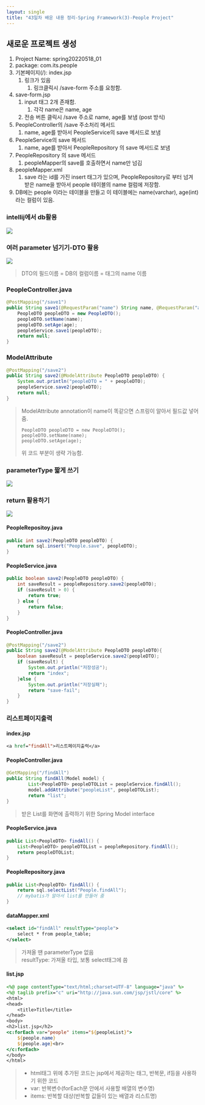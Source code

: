 ```yaml
---
layout: single
title: "43일차 배운 내용 정리-Spring Framework(3)-People Project"
---
```


## 새로운 프로젝트 생성
 1. Project Name: spring20220518_01
 2. package: com.its.people
 3. 기본페이지(/): index.jsp
     1. 링크가 있음
         1. 링크클릭시 /save-form 주소를 요청함. 
 4. save-form.jsp
     1. input 태그 2개 존재함. 
         1. 각각 name은 name, age
     2. 전송 버튼 클릭시 /save 주소로 name, age를 보냄 (post 방식)
 5. PeopleController의 /save 주소처리 메서드 
     1. name, age를 받아서 PeopleService의 save 메서드로 보냄 
 6. PeopleService의 save 메서드 
     1. name, age를 받아서 PeopleRepository 의 save 메서드로 보냄 
 7. PeopleRepository 의 save 메서드 
     1. peopleMapper의 save를 호출하면서 name만 넘김 
 8. peopleMapper.xml
     1. save 라는 id를 가진 insert 태그가 있으며, PeopleRepository로 부터 넘겨 받은 name을 받아서 people 테이블의 name 컬럼에 저장함. 
 9. DB에는 people 이라는 테이블을 만들고 이 테이블에는 name(varchar), age(int)라는 컬럼이 있음.

### intellij에서 db활용
<img src="..\assets\images\2022-05-18-1110.excalidraw.svg">

### 여러 parameter 넘기기-DTO 활용
<img src="..\assets\images\2022-05-18-1111.excalidraw.svg">

>DTO의 필드이름 = DB의 컬럼이름 = 태그의 name 이름

### PeopleController.java
```java
@PostMapping("/save1")
public String save1(@RequestParam("name") String name, @RequestParam("age") int age) {
    PeopleDTO peopleDTO = new PeopleDTO();
    peopleDTO.setName(name);
    peopleDTO.setAge(age);
    peopleService.save1(peopleDTO);
    return null;
}
```

### ModelAttribute
```java
@PostMapping("/save2")
public String save2(@ModelAttribute PeopleDTO peopleDTO) {
    System.out.println("peopleDTO = " + peopleDTO);
    peopleService.save2(peopleDTO);
    return null;
}
```
> ModelAttribute annotation이 name이 똑같으면 스프링이 알아서 필드값 넣어줌.
>```
>PeopleDTO peopleDTO = new PeopleDTO();
>peopleDTO.setName(name);  
>peopleDTO.setAge(age);  
>```
>위 코드 부분이 생략 가능함.

### parameterType 짧게 쓰기
<img src="..\assets\images\2022-05-18-1255.excalidraw.svg">

### return 활용하기
<img src="..\assets\images\2022-05-18-1256.excalidraw.svg">

#### PeopleRepositoy.java
```java
public int save2(PeopleDTO peopleDTO) {
    return sql.insert("People.save", peopleDTO);
}
```

#### PeopleService.java
```java
public boolean save2(PeopleDTO peopleDTO) {
    int saveResult = peopleRepository.save2(peopleDTO);
    if (saveResult > 0) {
        return true;
    } else {
        return false;
    }
}
```

#### PeopleController.java
```java
@PostMapping("/save2")
public String save2(@ModelAttribute PeopleDTO peopleDTO){ 
    boolean saveResult = peopleService.save2(peopleDTO);
    if (saveResult) {
        System.out.println("저장성공");
        return "index";
    }else {
        System.out.println("저장실패");
        return "save-fail";
    }
}
```

### 리스트페이지출력
#### index.jsp
```jsp
<a href="findAll">리스트페이지출력</a>
```

#### PeopleController.java
```java
@GetMapping("/findAll")
public String findAll(Model model) {
        List<PeopleDTO> peopleDTOList = peopleService.findAll();
        model.addAttribute("peopleList", peopleDTOList);
        return "list";
}
```
> 받은 List를 화면에 출력하기 위한 Spring Model interface

#### PeopleService.java
```java
public List<PeopleDTO> findAll() {
    List<PeopleDTO> peopleDTOList = peopleRepository.findAll();
    return peopleDTOList;
}
```

#### PeopleRepository.java
```java
public List<PeopleDTO> findAll() {
    return sql.selectList("People.findAll");
    // mybatis가 알아서 list를 만들어 줌
}
```

#### dataMapper.xml
```xml
<select id="findAll" resultType="people">
    select * from people_table;
</select>
```
>가져올 땐 parameterType 없음  
resultType: 가져올 타입, 보통 select태그에 씀

#### list.jsp
```jsp
<%@ page contentType="text/html;charset=UTF-8" language="java" %>
<%@ taglib prefix="c" uri="http://java.sun.com/jsp/jstl/core" %>
<html>
<head>
    <title>Title</title>
</head>
<body>
<h2>list.jsp</h2>
<c:forEach var="people" items="${peopleList}">
    ${people.name}
    ${people.age}<br>
</c:forEach>
</body>
</html>
```
>- html태그 위에 추가된 코드는 jsp에서 제공하는 태그, 반복문, if등을 사용하기 위한 코드
>- var: 반복변수(forEach문 안에서 사용할 배열의 변수명)
>- items: 반복할 대상(반복할 값들이 있는 배열과 리스트명)


